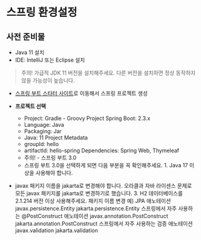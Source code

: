 # 스프링 환경설정

## 사전 준비물
- Java 11 설치
- IDE: IntelliJ 또는 Eclipse 설치
> 주의! 가급적 JDK 11 버전을 설치해주세요. 다른 버전을 설치하면 정상 동작하지 않을 가능성이 높습니다.

* [스프링 부트 스타터 사이트](https://start.spring.io)로 이동해서 스프링 프로젝트 생성

* **프로젝트 선택**
   * Project: Gradle - Groovy Project Spring Boot: 2.3.x
   * Language: Java
   * Packaging: Jar
   * Java: 11 Project Metadata
   * groupId: hello
   * artifactId: hello-spring Dependencies: Spring Web, Thymeleaf
   * 주의! - 스프링 부트 3.0
   * 스프링 부트 3.0을 선택하게 되면 다음 부분을 꼭 확인해주세요. 1. Java 17 이상을 사용해야 합니다.
* javax 패키지 이름을 jakarta로 변경해야 합니다.
오라클과 자바 라이센스 문제로 모든 javax 패키지를 jakarta로 변경하기로 했습니다. 3. H2 데이터베이스를 2.1.214 버전 이상 사용해주세요.
패키지 이름 변경 예) JPA 애노테이션
javax.persistence.Entity jakarta.persistence.Entity 스프링에서 자주 사용하는 @PostConstruct 애노테이션
javax.annotation.PostConstruct jakarta.annotation.PostConstruct
스프링에서 자주 사용하는 검증 애노테이션
javax.validation jakarta.validation
